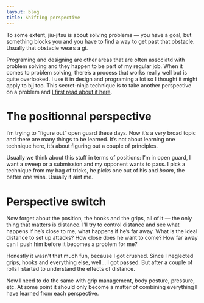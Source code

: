 ```yaml
---
layout: blog
title: Shifting perspective
---
```

To some extent, jiu-jitsu is about solving problems — you have a goal, but something blocks you and you have to find a way to get past that obstacle. Usually that obstacle wears a gi.

Programing and designing are other areas that are often associatd with problem solving and they happen to be part of my regular job. When it comes to problem solving, there’s a process that works really well but is quite overlooked. I use it in design and programing a lot so I thought it might apply to bjj too. This secret-ninja technique is to take another perspective on a problem and [I first read about it here](http://uxmag.com/articles/you-are-solving-the-wrong-problem).

# The positionnal perspective

I’m trying to “figure out” open guard these days. Now it’s a very broad topic and there are many things to be learned. It’s not about learning one technique here, it’s about figuring out a couple of principles.

Usually we think about this stuff in terms of positions: I’m in open guard, I want a sweep or a submission and my opponent wants to pass. I pick a technique from my bag of tricks, he picks one out of his and *boom*, the better one wins. Usually it aint me.

# Perspective switch

Now forget about the position, the hooks and the grips, all of it — the only thing that matters is distance. I’ll try to control distance and see what happens if he’s close to me, what happens if he’s far away. What is the ideal distance to set up attacks? How close does he want to come? How far away can I push him before it becomes a problem for me?

Honestly it wasn’t that much fun, because I got crushed. Since I neglected grips, hooks and everything else, well… I got passed. But after a couple of rolls I started to understand the effects of distance.

Now I need to do the same with grip management, body posture, pressure, etc. At some point it should only become a matter of combining everything I have learned from each perspective.